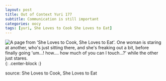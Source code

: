 ```yaml
---
layout: post
title: Out of Context Yuri 177
subtitle: Communication is still important
categories: oocy
tags: [yuri, She Loves to Cook She Loves to Eat]
---
```



![A page from 'She Loves to Cook, She Loves to Eat'. One woman is staring at another, who's just sitting there, and she's freaking out a bit, before finally going 'um...! how.... how much of you can I touch...?' while the other just stares.](https://imgur.com/kVbTIrB.png){: .center-block :}


source: She Loves to Cook, She Loves to Eat